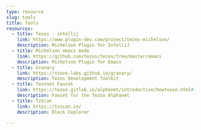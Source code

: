 ```yaml
---
type: resource
slug: tools
title: Tools
resources:
  - title: Tezos - intellij
    link: https://www.plugin-dev.com/project/tezos-michelson/
    description: Michelson Plugin for IntelliJ
  - title: Michelson emacs mode
    link: https://github.com/tezos/tezos/tree/master/emacs
    description: Michelson Plugin for Emacs
  - title: Granary
    link: https://stove-labs.github.io/granary/
    description: Tezos Development Toolkit
  - title: Testnet Faucet
    link: https://tezos.gitlab.io/alphanet/introduction/howtouse.html#faucet
    description: Faucet for the Tezos Alphanet
  - title: TzScan
    link: https://tzscan.io/
    description: Block Explorer

---
```

